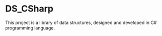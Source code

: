 # DS_CSharp
This project is a library of data structures, designed and developed in C# programming language.
